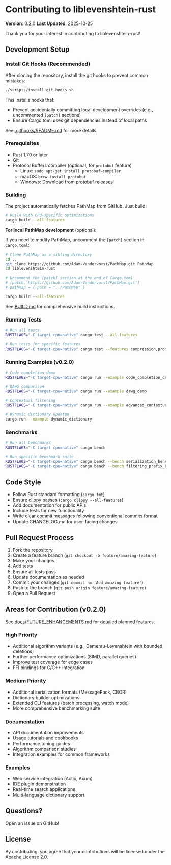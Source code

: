 # Contributing to liblevenshtein-rust

**Version**: 0.2.0
**Last Updated**: 2025-10-25

Thank you for your interest in contributing to liblevenshtein-rust!

## Development Setup

### Install Git Hooks (Recommended)

After cloning the repository, install the git hooks to prevent common mistakes:

```bash
./scripts/install-git-hooks.sh
```

This installs hooks that:
- Prevent accidentally committing local development overrides (e.g., uncommented `[patch]` sections)
- Ensure Cargo.toml uses git dependencies instead of local paths

See [.githooks/README.md](.githooks/README.md) for more details.

### Prerequisites

- Rust 1.70 or later
- Git
- Protocol Buffers compiler (optional, for `protobuf` feature)
  - Linux: `sudo apt-get install protobuf-compiler`
  - macOS: `brew install protobuf`
  - Windows: Download from [protobuf releases](https://github.com/protocolbuffers/protobuf/releases)

### Building

The project automatically fetches PathMap from GitHub. Just build:

```bash
# Build with CPU-specific optimizations
cargo build --all-features
```

**For local PathMap development** (optional):

If you need to modify PathMap, uncomment the `[patch]` section in `Cargo.toml`:

```bash
# Clone PathMap as a sibling directory
cd ..
git clone https://github.com/Adam-Vandervorst/PathMap.git PathMap
cd liblevenshtein-rust

# Uncomment the [patch] section at the end of Cargo.toml
# [patch.'https://github.com/Adam-Vandervorst/PathMap.git']
# pathmap = { path = "../PathMap" }

cargo build --all-features
```

See [BUILD.md](BUILD.md) for comprehensive build instructions.

### Running Tests

```bash
# Run all tests
RUSTFLAGS="-C target-cpu=native" cargo test --all-features

# Run tests for specific features
RUSTFLAGS="-C target-cpu=native" cargo test --features compression,protobuf
```

### Running Examples (v0.2.0)

```bash
# Code completion demo
RUSTFLAGS="-C target-cpu=native" cargo run --example code_completion_demo

# DAWG comparison
RUSTFLAGS="-C target-cpu=native" cargo run --example dawg_demo

# Contextual filtering
RUSTFLAGS="-C target-cpu=native" cargo run --example advanced_contextual_filtering

# Dynamic dictionary updates
cargo run --example dynamic_dictionary
```

### Benchmarks

```bash
# Run all benchmarks
RUSTFLAGS="-C target-cpu=native" cargo bench

# Run specific benchmark suite
RUSTFLAGS="-C target-cpu=native" cargo bench --bench serialization_benchmarks --features compression,protobuf
RUSTFLAGS="-C target-cpu=native" cargo bench --bench filtering_prefix_benchmarks
```

## Code Style

- Follow Rust standard formatting (`cargo fmt`)
- Ensure clippy passes (`cargo clippy --all-features`)
- Add documentation for public APIs
- Include tests for new functionality
- Write clear commit messages following conventional commits format
- Update CHANGELOG.md for user-facing changes

## Pull Request Process

1. Fork the repository
2. Create a feature branch (`git checkout -b feature/amazing-feature`)
3. Make your changes
4. Add tests
5. Ensure all tests pass
6. Update documentation as needed
7. Commit your changes (`git commit -m 'Add amazing feature'`)
8. Push to the branch (`git push origin feature/amazing-feature`)
9. Open a Pull Request

## Areas for Contribution (v0.2.0)

See [docs/FUTURE_ENHANCEMENTS.md](docs/FUTURE_ENHANCEMENTS.md) for detailed planned features.

### High Priority

- Additional algorithm variants (e.g., Damerau-Levenshtein with bounded deletions)
- Further performance optimizations (SIMD, parallel queries)
- Improve test coverage for edge cases
- FFI bindings for C/C++ integration

### Medium Priority

- Additional serialization formats (MessagePack, CBOR)
- Dictionary builder optimizations
- Extended CLI features (batch processing, watch mode)
- More comprehensive benchmarking suite

### Documentation

- API documentation improvements
- Usage tutorials and cookbooks
- Performance tuning guides
- Algorithm comparison studies
- Integration examples for common frameworks

### Examples

- Web service integration (Actix, Axum)
- IDE plugin demonstration
- Real-time search applications
- Multi-language dictionary support

## Questions?

Open an issue on GitHub!

## License

By contributing, you agree that your contributions will be licensed under the Apache License 2.0.

